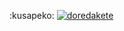 :kusapeko:
[![doredakete](https://img.youtube.com/vi/bZtr0bbyWH8/0.jpg)](https://www.youtube.com/watch?v=bZtr0bbyWH8)
